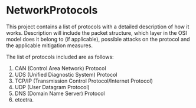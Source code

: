 # NetworkProtocols
This project contains a list of protocols with a detailed description of how it works. Description will include the packet structure, which layer in the OSI model does it belong to (if applicable), possible attacks on the protocol and the applicable mitigation measures.

The list of protocols included are as follows:
  1. CAN (Control Area Network) Protocol
  2. UDS (Unified Diagnostic System) Protocol
  3. TCP/IP (Transmission Control Protocol/Internet Protocol)
  4. UDP (User Datagram Protocol)
  5. DNS (Domain Name Server) Protocol
  6. etcetra.
